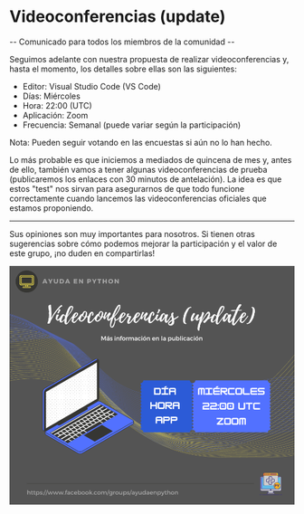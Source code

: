 # Videoconferencias (update)

-- Comunicado para todos los miembros de la comunidad --

Seguimos adelante con nuestra propuesta de realizar videoconferencias y, hasta el momento, los detalles sobre ellas son las siguientes:

- Editor: Visual Studio Code (VS Code)
- Días: Miércoles
- Hora: 22:00 (UTC)
- Aplicación: Zoom
- Frecuencia: Semanal (puede variar según la participación)

Nota: Pueden seguir votando en las encuestas si aún no lo han hecho.

Lo más probable es que iniciemos a mediados de quincena de mes y, antes de ello, también vamos a tener algunas videoconferencias de prueba (publicaremos los enlaces con 30 minutos de antelación). La idea es que estos "test" nos sirvan para asegurarnos de que todo funcione correctamente cuando lancemos las videoconferencias oficiales que estamos proponiendo.

---

Sus opiniones son muy importantes para nosotros. Si tienen otras sugerencias sobre cómo podemos mejorar la participación y el valor de este grupo, ¡no duden en compartirlas!

![](./assets/2024-09-29-videoconference_update_1.png)
